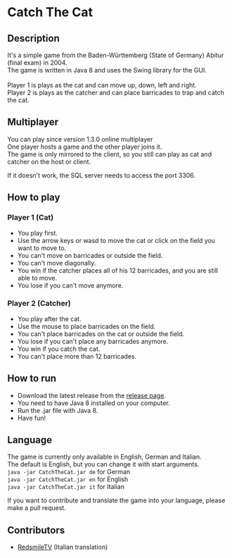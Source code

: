 # Catch The Cat

## Description 
It's a simple game from the Baden-Württemberg (State of Germany) Abitur (final exam) in 2004. <Br>
The game is written in Java 8 and uses the Swing library for the GUI. <Br>
<br>
Player 1 is plays as the cat and can move up, down, left and right. <Br>
Player 2 is plays as the catcher and can place barricades to trap and catch the cat. <Br>


## Multiplayer
You can play since version 1.3.0 online multiplayer <Br>
One player hosts a game and the other player joins it. <Br>
The game is only mirrored to the client, so you still can play as cat and catcher on the host or client. <Br>

If it doesn't work, the SQL server needs to access the port 3306. <Br>

## How to play

### Player 1 (Cat)
- You play first.
- Use the arrow keys or wasd to move the cat or click on the field you want to move to.
- You can't move on barricades or outside the field.
- You can't move diagonally.
- You win if the catcher places all of his 12 barricades, and you are still able to move.
- You lose if you can't move anymore.

### Player 2 (Catcher)
- You play after the cat.
- Use the mouse to place barricades on the field.
- You can't place barricades on the cat or outside the field.
- You lose if you can't place any barricades anymore.
- You win if you catch the cat.
- You can't place more than 12 barricades.

## How to run
- Download the latest release from the [release page](https://www.github.com/MCmoderSD/CatchTheCat/releases).
- You need to have Java 8 installed on your computer.
- Run the .jar file with Java 8.
- Have fun!

## Language
The game is currently only available in English, German and Italian. <Br>
The default is English, but you can change it with start arguments. <Br>
`java -jar CatchTheCat.jar de` for German <Br>
`java -jar CatchTheCat.jar en` for English <Br>
`java -jar CatchTheCat.jar it` for Italian <Br>

If you want to contribute and translate the game into your language, please make a pull request. <Br>

## Contributors
- [RedsmileTV](https://github.com/Redsmiletv) (Italian translation)
